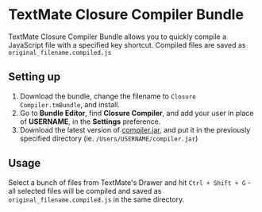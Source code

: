 TextMate Closure Compiler Bundle
================================

TextMate Closure Compiler Bundle allows you to quickly compile a JavaScript file with a specified key shortcut. Compiled files are saved as `original_filename.compiled.js`

Setting up
----------

1. Download the bundle, change the filename to `Closure Compiler.tmBundle`, and install.
2. Go to **Bundle Editor**, find **Closure Compiler**, and add your user in place of **USERNAME**, in the **Settings** preference.
3. Download the latest version of [compiler.jar](http://code.google.com/closure/compiler/docs/gettingstarted_app.html), and put it in the previously specified directory (ie. `/Users/USERNAME/compiler.jar`)

Usage
-----

Select a bunch of files from TextMate's Drawer and hit `Ctrl + Shift + G` - all selected files will be compiled and saved as `original_filename.compiled.js` in the same directory.